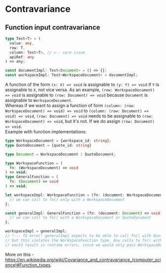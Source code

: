# Contravariance

## Function input contravariance

```ts
type Test<T> = (
  value: any,
  row: T,
  column: Test<T>, // <-- core issue
  apiRef: any
) => any;

const documentImpl: Test<Document> = () => {};
const workspaceImpl: Test<WorkspaceDocument> = documentImpl;
```

A function of the form `(x: X) => void` is assignable to `(y: Y) => void` if `Y` is assignable to `X`, not vice versa.
As an example, `(row: WorkspaceDocument) => void` is assignable to `(row: Document) => void` because `Document` is assignable to `WorkspaceDocument`.  
Whereas if we want to assign a function of form `(column: (row: WorkspaceDocument) => void) => void` to `(column: (row: Document) => void) => void`, `(row: Document) => void` needs to be assignable to `(row: WorkspaceDocument) => void`, but it's not. If we do assign `(row: Document) => void`.  
Example with function implementations:

```ts
type WorkspaceDocument = {workspace_id: string};
type QuoteDocument = {quote_id: string}

type Document = WorkspaceDocument | QuoteDocument;

type WorkspaceFunction = (
  fn: (WorkspaceDocument) => void
) => void;
type GeneralFunction = (
  fn: (Document) => void
) => void;

let workspaceImpl: WorkspaceFunction = (fn: (document: WorkspaceDocument) => void) => {
  // we can call to fn() only with a WorkspaceDocument
};

const generalImpl: GeneralFunction = (fn: (document: Document) => void) => {
  // we can call to fn() with a WorkspaceDocument or QuoteDocument
};

workspaceImpl = generalImpl;
// ^--- TS error! generalImpl expects to be able to call fn() with QuoteDocument too,
// but this violates the WorkspaceFunction type. Any calls to fn() with QuoteDocument in generalImpl
// would result in runtime errors, since we would only pass WorkspaceDocument now.
```

More on this - https://en.wikipedia.org/wiki/Covariance_and_contravariance_(computer_science)#Function_types.
